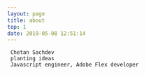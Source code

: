 ```yaml
---
layout: page
title: about
top: 1
date: 2019-05-08 12:51:14
---
```


```
 Chetan Sachdev 
 planting ideas
 Javascript engineer, Adobe Flex developer
 ```

     













